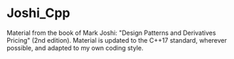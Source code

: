 # Joshi_Cpp
Material from the book of Mark Joshi: "Design Patterns and Derivatives Pricing" (2nd edition). 
Material is updated to the C++17 standard, wherever possible, and adapted to my own coding style.

